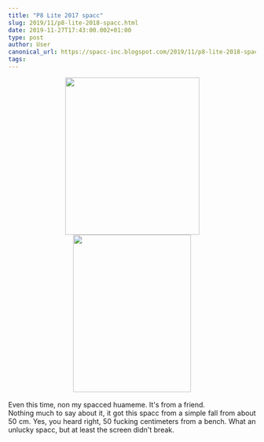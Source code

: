 ```yaml
---
title: "P8 Lite 2017 spacc"
slug: 2019/11/p8-lite-2018-spacc.html
date: 2019-11-27T17:43:00.002+01:00
type: post
author: User
canonical_url: https://spacc-inc.blogspot.com/2019/11/p8-lite-2018-spacc.html
tags: 
---
```


<div class="separator" style="clear: both; text-align: center;">
<a href="https://blogger.googleusercontent.com/img/b/R29vZ2xl/AVvXsEgFj1ofefW0oeUq4R4lwT5ID6Y0zt8nxRfoXDUCyGFbrlmLZXzHCZV8NtnmIWcWS3lLLTb4RLrjQm8E0mYRZe-5B9BNwxrxTHE3O2hWTwZ-dD2CXKZWNjQvGaAxnQU7F0c-mt3x6Vpi0TLI/s1600/IMG_20191127_173801.jpg" style="font-size: 1.25em; margin-left: 1em; margin-right: 1em;"><img border="0" data-original-height="3656" data-original-width="3120" height="320" src="https://blogger.googleusercontent.com/img/b/R29vZ2xl/AVvXsEgFj1ofefW0oeUq4R4lwT5ID6Y0zt8nxRfoXDUCyGFbrlmLZXzHCZV8NtnmIWcWS3lLLTb4RLrjQm8E0mYRZe-5B9BNwxrxTHE3O2hWTwZ-dD2CXKZWNjQvGaAxnQU7F0c-mt3x6Vpi0TLI/s1600/IMG_20191127_173801.jpg" width="273" /></a></div>
<div class="separator" style="clear: both; text-align: center;">
</div>
<div class="separator" style="clear: both; text-align: center;">
<a href="https://blogger.googleusercontent.com/img/b/R29vZ2xl/AVvXsEhtuaEICF6Qtw6G0X1Y8HGhN3WyAX4K1vUaw3p5LUjepEzvIaeUeMuPl62DxiYnMev4OP6Tw6IJBj4BZvMTNeayNeiDeAWpl2ypowrYIMO6roeTqMAA03KOLc-NZ69-MJX9PUbQ6x2sLboe/s1600/IMG_20191127_161516.jpg" style="margin-left: 1em; margin-right: 1em;"><img border="0" data-original-height="4160" data-original-width="3120" height="320" src="https://blogger.googleusercontent.com/img/b/R29vZ2xl/AVvXsEhtuaEICF6Qtw6G0X1Y8HGhN3WyAX4K1vUaw3p5LUjepEzvIaeUeMuPl62DxiYnMev4OP6Tw6IJBj4BZvMTNeayNeiDeAWpl2ypowrYIMO6roeTqMAA03KOLc-NZ69-MJX9PUbQ6x2sLboe/s1600/IMG_20191127_161516.jpg" width="240" /></a></div>
<br />
<div style="clear: both; text-align: justify;"><span face="&quot;Trebuchet MS&quot;, sans-serif"><span><span><span face="&quot;trebuchet ms&quot; , sans-serif">Even this time, non my spacced huameme. It's from a friend.<br /></span></span></span></span><span face="&quot;Trebuchet MS&quot;, sans-serif"><span><span><span face="&quot;trebuchet ms&quot; , sans-serif">Nothing much to say about it, it got this spacc from a simple fall from about 50 cm. Yes, you heard right, 50 fucking centimeters from a bench. What an unlucky spacc, but at least the screen didn't break.</span></span></span></span></div><div style="clear: both; text-align: justify;"><br /></div>




